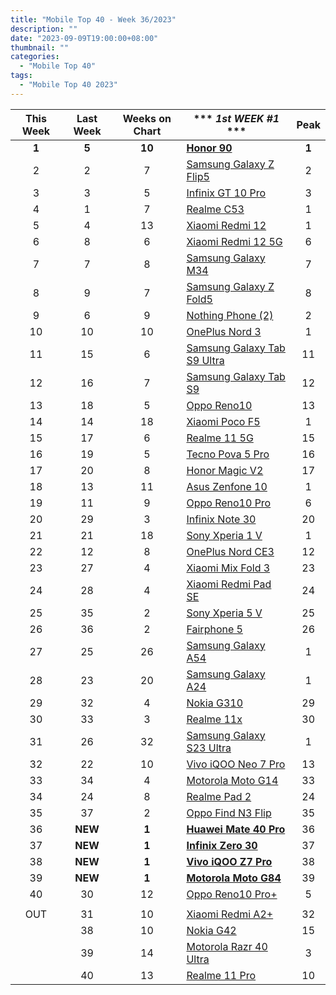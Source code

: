 ```yaml
---
title: "Mobile Top 40 - Week 36/2023"
description: ""
date: "2023-09-09T19:00:00+08:00"
thumbnail: ""
categories:
  - "Mobile Top 40"
tags:
  - "Mobile Top 40 2023"
---
```

<!--more-->
|**This Week**|**Last Week**|**Weeks on Chart**|*** *1st WEEK #1* ***|**Peak**|
|:----:|:----:|:----:|----|:----:|
|**1**|**5**|**10**|**[Honor 90](https://www.gsmarena.com/honor_90-12297.php)**|**1**|
|2|2|7|[Samsung Galaxy Z Flip5](https://www.gsmarena.com/samsung_galaxy_z_flip5-12252.php)|2|
|3|3|5|[Infinix GT 10 Pro](https://www.gsmarena.com/infinix_gt_10_pro-12451.php)|3|
|4|1|7|[Realme C53](https://www.gsmarena.com/realme_c53-12310.php)|1|
|5|4|13|[Xiaomi Redmi 12](https://www.gsmarena.com/xiaomi_redmi_12-12328.php)|1|
|6|8|6|[Xiaomi Redmi 12 5G](https://www.gsmarena.com/xiaomi_redmi_12_5g-12446.php)|6|
|7|7|8|[Samsung Galaxy M34](https://www.gsmarena.com/samsung_galaxy_m34_5g-11290.php)|7|
|8|9|7|[Samsung Galaxy Z Fold5](https://www.gsmarena.com/samsung_galaxy_z_fold5-12418.php)|8|
|9|6|9|[Nothing Phone (2)](https://www.gsmarena.com/nothing_phone_(2)-12386.php)|2|
|10|10|10|[OnePlus Nord 3](https://www.gsmarena.com/oneplus_nord_3-12135.php)|1|
|11|15|6|[Samsung Galaxy Tab S9 Ultra](https://www.gsmarena.com/samsung_galaxy_tab_s9_ultra-12217.php)|11|
|12|16|7|[Samsung Galaxy Tab S9](https://www.gsmarena.com/samsung_galaxy_tab_s9-12439.php)|12|
|13|18|5|[Oppo Reno10](https://www.gsmarena.com/oppo_reno10-12414.php)|13|
|14|14|18|[Xiaomi Poco F5](https://www.gsmarena.com/xiaomi_poco_f5-12258.php)|1|
|15|17|6|[Realme 11 5G](https://www.gsmarena.com/realme_11_5g-12444.php)|15|
|16|19|5|[Tecno Pova 5 Pro](https://www.gsmarena.com/tecno_pova_5_pro-12448.php)|16|
|17|20|8|[Honor Magic V2](https://www.gsmarena.com/honor_magic_v2-12383.php)|17|
|18|13|11|[Asus Zenfone 10](https://www.gsmarena.com/asus_zenfone_10-12380.php)|1|
|19|11|9|[Oppo Reno10 Pro](https://www.gsmarena.com/oppo_reno10_pro-12413.php)|6|
|20|29|3|[Infinix Note 30](https://www.gsmarena.com/infinix_note_30-12288.php)|20|
|21|21|18|[Sony Xperia 1 V](https://www.gsmarena.com/sony_xperia_1_v-12263.php)|1|
|22|12|8|[OnePlus Nord CE3](https://www.gsmarena.com/oneplus_nord_ce3-11977.php)|12|
|23|27|4|[Xiaomi Mix Fold 3](https://www.gsmarena.com/xiaomi_mix_fold_3-12468.php)|23|
|24|28|4|[Xiaomi Redmi Pad SE](https://www.gsmarena.com/xiaomi_redmi_pad_se-12466.php)|24|
|25|35|2|[Sony Xperia 5 V](https://www.gsmarena.com/sony_xperia_5_v-12534.php)|25|
|26|36|2|[Fairphone 5](https://www.gsmarena.com/fairphone_5-12540.php)|26|
|27|25|26|[Samsung Galaxy A54](https://www.gsmarena.com/samsung_galaxy_a54-12070.php)|1|
|28|23|20|[Samsung Galaxy A24](https://www.gsmarena.com/samsung_galaxy_a24_4g-12176.php)|1|
|29|32|4|[Nokia G310](https://www.gsmarena.com/nokia_g310-12471.php)|29|
|30|33|3|[Realme 11x](https://www.gsmarena.com/realme_11x-12519.php)|30|
|31|26|32|[Samsung Galaxy S23 Ultra](https://www.gsmarena.com/samsung_galaxy_s23_ultra-12024.php)|1|
|32|22|10|[Vivo iQOO Neo 7 Pro](https://www.gsmarena.com/vivo_iqoo_neo_7_pro-12364.php)|13|
|33|34|4|[Motorola Moto G14](https://www.gsmarena.com/motorola_moto_g14-12447.php)|33|
|34|24|8|[Realme Pad 2](https://www.gsmarena.com/realme_pad_2-12426.php)|24|
|35|37|2|[Oppo Find N3 Flip](https://www.gsmarena.com/oppo_find_n3_flip-12531.php)|35|
|36|**NEW**|**1**|**[Huawei Mate 40 Pro](https://www.gsmarena.com/huawei_mate_60_pro-12530.php)**|36|
|37|**NEW**|**1**|**[Infinix Zero 30](https://www.gsmarena.com/infinix_zero_30-12518.php)**|37|
|38|**NEW**|**1**|**[Vivo iQOO Z7 Pro](https://www.gsmarena.com/vivo_iqoo_z7_pro-12484.php)**|38|
|39|**NEW**|**1**|**[Motorola Moto G84](https://www.gsmarena.com/motorola_moto_g84-12526.php)**|39|
|40|30|12|[Oppo Reno10 Pro+](https://www.gsmarena.com/oppo_reno10_pro+-12275.php)|5|
||||||
|OUT|31|10|[Xiaomi Redmi A2+](https://www.gsmarena.com/xiaomi_redmi_a2+-12197.php)|32|
||38|10|[Nokia G42](https://www.gsmarena.com/nokia_g42-12381.php)|15|
||39|14|[Motorola Razr 40 Ultra](https://www.gsmarena.com/motorola_razr_40_ultra-12169.php)|3|
||40|13|[Realme 11 Pro](https://www.gsmarena.com/realme_11_pro-12261.php)|10|
